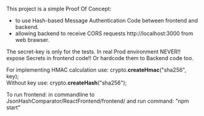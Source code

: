 This project is a simple Proof Of Concept:
 - to use Hash-based Message Authentication Code between frontend and backend. 
 - allowing backend to receive CORS requests http://localhost:3000 from web brawser.

The secret-key is only for the tests. 
In real Prod environment NEVER!! expose Secrets in frontend code!! Or hardcode them to Backend code too.

For implementing HMAC calculation use: crypto.**createHmac**("sha256", key);  
Without key use: crypto.**createHash**("sha256");

To run frontend:
in commandline to JsonHashComparator/ReactFrontend/frontend/ and run command:
"npm start"